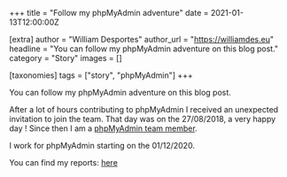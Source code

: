 +++
title = "Follow my phpMyAdmin adventure"
date = 2021-01-13T12:00:00Z

[extra]
author = "William Desportes"
author_url = "https://williamdes.eu"
headline = "You can follow my phpMyAdmin adventure on this blog post."
category = "Story"
images = []

[taxonomies]
tags = ["story", "phpMyAdmin"]
+++

You can follow my phpMyAdmin adventure on this blog post.

<!-- more -->

After a lot of hours contributing to phpMyAdmin I received an unexpected invitation to join the team.
That day was on the 27/08/2018, a very happy day !
Since then I am a [phpMyAdmin team member](https://phpmyadmin.net/team).

I work for phpMyAdmin starting on the 01/12/2020.

You can find my reports: [here](https://blog.williamdes.eu/tags/phpmyadmin/)
